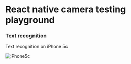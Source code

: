# React native camera testing playground

### Text recognition

Text recognition on iPhone 5c

![iPhone5c](./textrecognition.gif)
